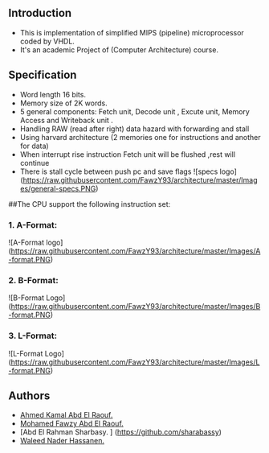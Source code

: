 ## Introduction 
* This is implementation of simplified MIPS (pipeline) microprocessor coded by VHDL. 
* It's an academic Project of (Computer Architecture) course.


## Specification 
  * Word length 16 bits.
  * Memory size of 2K words.
  * 5 general components: Fetch unit, Decode unit , Excute unit,  Memory Access  and Writeback unit .
  * Handling RAW (read after right) data hazard with forwarding and stall
  * Using harvard architecture (2 memories one for instructions and another for data)
  * When interrupt rise instruction Fetch unit will be flushed ,rest will continue
  * There is stall cycle between push pc and save flags
![specs logo] (https://raw.githubusercontent.com/FawzY93/architecture/master/Images/general-specs.PNG) 

##The CPU support the following instruction set:
### 1. A-Format:
![A-Format logo] (https://raw.githubusercontent.com/FawzY93/architecture/master/Images/A-format.PNG)

### 2. B-Format:
![B-Format Logo] (https://raw.githubusercontent.com/FawzY93/architecture/master/Images/B-format.PNG)

### 3. L-Format:
![L-Format Logo] (https://raw.githubusercontent.com/FawzY93/architecture/master/Images/L-format.PNG)

## Authors
* [Ahmed Kamal Abd El Raouf.](https://github.com/AhmedKamal1432)
* [Mohamed Fawzy Abd El Raouf.](https://github.com/FawzY93)
* [Abd El Rahman Sharbasy. ] (https://github.com/sharabassy)
* [Waleed Nader Hassanen.](https://github.com/leda00100)

